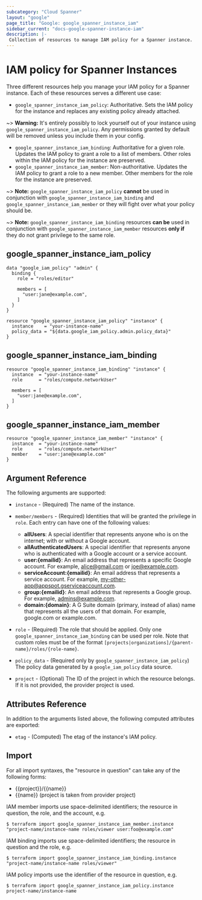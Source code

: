 ```yaml
---
subcategory: "Cloud Spanner"
layout: "google"
page_title: "Google: google_spanner_instance_iam"
sidebar_current: "docs-google-spanner-instance-iam"
description: |-
 Collection of resources to manage IAM policy for a Spanner instance.
---
```


# IAM policy for Spanner Instances

Three different resources help you manage your IAM policy for a Spanner instance. Each of these resources serves a different use case:

* `google_spanner_instance_iam_policy`: Authoritative. Sets the IAM policy for the instance and replaces any existing policy already attached.

~> **Warning:** It's entirely possibly to lock yourself out of your instance using `google_spanner_instance_iam_policy`. Any permissions granted by default will be removed unless you include them in your config.

* `google_spanner_instance_iam_binding`: Authoritative for a given role. Updates the IAM policy to grant a role to a list of members. Other roles within the IAM policy for the instance are preserved.
* `google_spanner_instance_iam_member`: Non-authoritative. Updates the IAM policy to grant a role to a new member. Other members for the role for the instance are preserved.

~> **Note:** `google_spanner_instance_iam_policy` **cannot** be used in conjunction with `google_spanner_instance_iam_binding` and `google_spanner_instance_iam_member` or they will fight over what your policy should be.

~> **Note:** `google_spanner_instance_iam_binding` resources **can be** used in conjunction with `google_spanner_instance_iam_member` resources **only if** they do not grant privilege to the same role.

## google\_spanner\_instance\_iam\_policy

```hcl
data "google_iam_policy" "admin" {
  binding {
    role = "roles/editor"

    members = [
      "user:jane@example.com",
    ]
  }
}

resource "google_spanner_instance_iam_policy" "instance" {
  instance    = "your-instance-name"
  policy_data = "${data.google_iam_policy.admin.policy_data}"
}
```

## google\_spanner\_instance\_iam\_binding

```hcl
resource "google_spanner_instance_iam_binding" "instance" {
  instance  = "your-instance-name"
  role      = "roles/compute.networkUser"

  members = [
    "user:jane@example.com",
  ]
}
```

## google\_spanner\_instance\_iam\_member

```hcl
resource "google_spanner_instance_iam_member" "instance" {
  instance  = "your-instance-name"
  role      = "roles/compute.networkUser"
  member    = "user:jane@example.com"
}
```

## Argument Reference

The following arguments are supported:

* `instance` - (Required) The name of the instance.

* `member/members` - (Required) Identities that will be granted the privilege in `role`.
  Each entry can have one of the following values:
  * **allUsers**: A special identifier that represents anyone who is on the internet; with or without a Google account.
  * **allAuthenticatedUsers**: A special identifier that represents anyone who is authenticated with a Google account or a service account.
  * **user:{emailid}**: An email address that represents a specific Google account. For example, alice@gmail.com or joe@example.com.
  * **serviceAccount:{emailid}**: An email address that represents a service account. For example, my-other-app@appspot.gserviceaccount.com.
  * **group:{emailid}**: An email address that represents a Google group. For example, admins@example.com.
  * **domain:{domain}**: A G Suite domain (primary, instead of alias) name that represents all the users of that domain. For example, google.com or example.com.

* `role` - (Required) The role that should be applied. Only one
    `google_spanner_instance_iam_binding` can be used per role. Note that custom roles must be of the format
    `[projects|organizations]/{parent-name}/roles/{role-name}`.

* `policy_data` - (Required only by `google_spanner_instance_iam_policy`) The policy data generated by
  a `google_iam_policy` data source.

* `project` - (Optional) The ID of the project in which the resource belongs. If it
    is not provided, the provider project is used.

## Attributes Reference

In addition to the arguments listed above, the following computed attributes are
exported:

* `etag` - (Computed) The etag of the instance's IAM policy.

## Import

For all import syntaxes, the "resource in question" can take any of the following forms:

* {{project}}/{{name}}
* {{name}} (project is taken from provider project)

IAM member imports use space-delimited identifiers; the resource in question, the role, and the account, e.g.

```
$ terraform import google_spanner_instance_iam_member.instance "project-name/instance-name roles/viewer user:foo@example.com"
```

IAM binding imports use space-delimited identifiers; the resource in question and the role, e.g.

```
$ terraform import google_spanner_instance_iam_binding.instance "project-name/instance-name roles/viewer"
```

IAM policy imports use the identifier of the resource in question, e.g.

```
$ terraform import google_spanner_instance_iam_policy.instance project-name/instance-name
```
